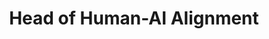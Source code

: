---
name:       Garrett Mindt, PhD
username:   Garrett-Mindt
title:      Head of Human-AI Alignment
image:      assets/img/team/garrett.jpg
bio:        "10+ years in Philosophy of Mind, AI, and Science, Program Director at Center for the Future Mind, former fellow at Tiny Blue Dot Foundation for Consciousness, leading thinker on AI ethics/safety and consciousness."
# Additional Roles
engineer:   true
---